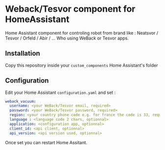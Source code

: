 # Weback/Tesvor component for HomeAssistant

Home Assistant component for controling robot from brand like : Neatsvor / Tesvor / Orfeld / Abir / ...
Who using WeBack or Tesvor apps.

## Installation

Copy this repository inside your `custom_components` Home Assistant's folder

## Configuration

Edit your Home Assistant `configuration.yaml` and set :

``` YAML
weback_vacuum:
  username: <your WeBack/Tesvor email, required>
  password: <your WeBack/Tesvor password, required>
  region: <your country phone code e.g. for france the code is 33, required>
  language : <language code 2 chars, optionnal>
  application: <configuration app, optionnal>
  client_id: <api client, optionnal>
  api_version: <api version used, optionnal> 
```

Once set you can restart Home Assitant.
